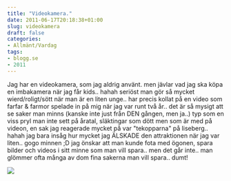 ```yaml
---
title: "Videokamera."
date: 2011-06-17T20:18:38+01:00
slug: videokamera
draft: false
categories:
- Allmänt/Vardag
tags:
- blogg.se
- 2011
---
```

Jag har en videokamera, som jag aldrig använt. men jävlar vad jag ska köpa en imbakamera när jag får kids.. hahah seriöst man gör så mycket wierd/roligt/sött när man är en liten unge.. har precis kollat på en video som farfar & farmor spelade in på mig när jag var runt två år.. det är så mysigt att se saker man minns (kanske inte just från DEN gången, men ja..) typ som en viss pryl man inte sett på åratal, släktingar som dött men som är med på videon, en sak jag reagerade mycket på var "tekopparna" på liseberg.. hahah jag bara insåg hur mycket jag ÄLSKADE den attraktionen när jag var liten.. gogo minnen ;D jag önskar att man kunde fota med ögonen, spara bilder och videos i sitt minne som man vill spara.. men det går inte.. man glömmer ofta många av dom fina sakerna man vill spara.. dumt!  
  
![](/assets/images/blogg.se/img_4613_153288368.jpg)
